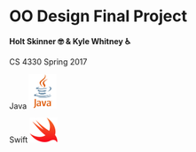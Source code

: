 # OO Design Final Project
**Holt Skinner 🤓 & Kyle Whitney ♿️**

CS 4330 Spring 2017

Java 
<img src="JavaLogo.png" alt="Java" width="50">

Swift <img src="SwiftLogo.png" alt="Swift" width="50">


